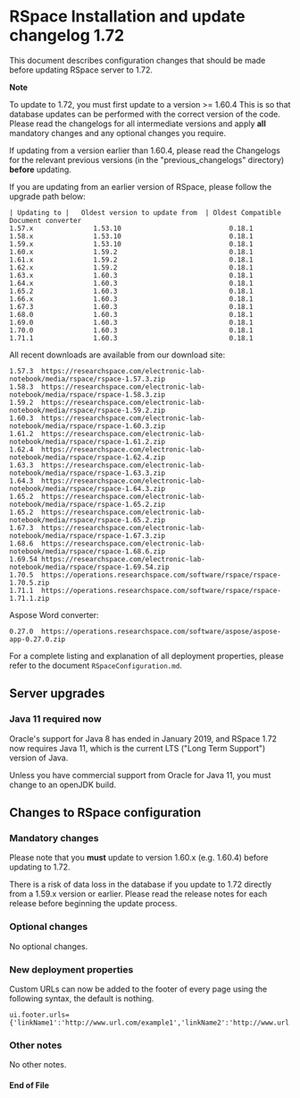 RSpace Installation and update changelog 1.72
=============================================

This document describes configuration changes that should be made before updating RSpace server to 1.72.

**Note** 

To update to  1.72, you must first update to a version >= 1.60.4
This is so that database updates can be performed with the correct version of the code.  
Please read the changelogs for all intermediate versions and apply **all** mandatory changes and any optional changes you require.

If updating from a version earlier than 1.60.4, please read the Changelogs for the relevant previous 
versions (in the "previous_changelogs" directory) **before** updating.

If you are updating from an earlier version of RSpace, please follow the upgrade path below:

    | Updating to |   Oldest version to update from  | Oldest Compatible Document converter
    1.57.x               1.53.10                           0.18.1
    1.58.x               1.53.10                           0.18.1
    1.59.x               1.53.10                           0.18.1 
    1.60.x               1.59.2                            0.18.1 
    1.61.x               1.59.2                            0.18.1 
    1.62.x               1.59.2                            0.18.1 
    1.63.x               1.60.3                            0.18.1
    1.64.x               1.60.3                            0.18.1
    1.65.2               1.60.3                            0.18.1   
    1.66.x               1.60.3                            0.18.1 
    1.67.3               1.60.3                            0.18.1  
    1.68.0               1.60.3                            0.18.1
    1.69.0               1.60.3                            0.18.1
    1.70.0               1.60.3                            0.18.1
    1.71.1               1.60.3                            0.18.1

All recent downloads are available from our download site:

    1.57.3  https://researchspace.com/electronic-lab-notebook/media/rspace/rspace-1.57.3.zip
    1.58.3  https://researchspace.com/electronic-lab-notebook/media/rspace/rspace-1.58.3.zip
    1.59.2  https://researchspace.com/electronic-lab-notebook/media/rspace/rspace-1.59.2.zip
    1.60.3  https://researchspace.com/electronic-lab-notebook/media/rspace/rspace-1.60.3.zip
    1.61.2  https://researchspace.com/electronic-lab-notebook/media/rspace/rspace-1.61.2.zip
    1.62.4  https://researchspace.com/electronic-lab-notebook/media/rspace/rspace-1.62.4.zip
    1.63.3  https://researchspace.com/electronic-lab-notebook/media/rspace/rspace-1.63.3.zip
    1.64.3  https://researchspace.com/electronic-lab-notebook/media/rspace/rspace-1.64.3.zip
    1.65.2  https://researchspace.com/electronic-lab-notebook/media/rspace/rspace-1.65.2.zip
    1.65.2  https://researchspace.com/electronic-lab-notebook/media/rspace/rspace-1.65.2.zip
    1.67.3  https://researchspace.com/electronic-lab-notebook/media/rspace/rspace-1.67.3.zip
    1.68.6  https://researchspace.com/electronic-lab-notebook/media/rspace/rspace-1.68.6.zip
    1.69.54 https://researchspace.com/electronic-lab-notebook/media/rspace/rspace-1.69.54.zip
    1.70.5  https://operations.researchspace.com/software/rspace/rspace-1.70.5.zip
    1.71.1  https://operations.researchspace.com/software/rspace/rspace-1.71.1.zip

 Aspose Word converter:
 
    0.27.0  https://operations.researchspace.com/software/aspose/aspose-app-0.27.0.zip

For a complete listing and explanation of all deployment properties, please refer to the document `RSpaceConfiguration.md`.

Server upgrades
---------------

### Java 11 required now

Oracle's support for Java 8 has ended in January 2019, and RSpace 1.72 now requires Java 11, which is the current LTS ("Long Term Support") version of Java. 
 
Unless you have commercial support from Oracle for Java 11, you must change to an openJDK build. 

Changes to RSpace configuration
-------------------------------

### Mandatory changes

Please note that you **must** update to version 1.60.x (e.g. 1.60.4) before updating to 1.72.

There is a risk of data loss in the database if you update to 1.72 directly from a 1.59.x version or earlier. Please read the release notes for each release before beginning the update process.

### Optional changes

  No optional changes.

### New deployment properties

Custom URLs can now be added to the footer of every page using the following syntax, the default is nothing.
```
ui.footer.urls={'linkName1':'http://www.url.com/example1','linkName2':'http://www.url.com/example2'}
```

### Other notes

  No other notes.

#### End of File
